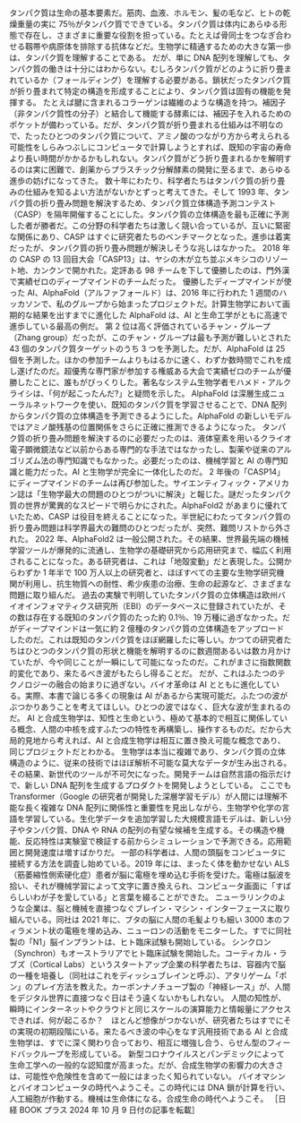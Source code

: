 ###

タンパク質は生命の基本要素だ。筋肉、血液、ホルモン、髪の毛など、ヒトの乾燥重量の実に 75％がタンパク質でできている。タンパク質は体内にあらゆる形態で存在し、さまざまに重要な役割を担っている。たとえば骨同士をつなぎ合わせる靱帯や病原体を排除する抗体などだ。生物学に精通するための大きな第一歩は、タンパク質を理解することである。
だが、単に DNA 配列を理解しても、タンパク質の働きは十分にはわからない。むしろタンパク質がどのように折り畳まれているか（フォールディング）を理解する必要がある。鎖状だったタンパク質が折り畳まれて特定の構造を形成することにより、タンパク質は固有の機能を発揮する。
たとえば腱に含まれるコラーゲンは繊維のような構造を持つ。補因子（非タンパク質性の分子）と結合して機能する酵素には、補因子を入れるためのポケットが備わっている。だが、タンパク質が折り畳まれる仕組みは不明なので、たったひとつのタンパク質について、アミノ酸のつながり方から考えられる可能性をしらみつぶしにコンピュータで計算しようとすれば、既知の宇宙の寿命より長い時間がかかるかもしれない。タンパク質がどう折り畳まれるかを解明するのは実に困難で、創薬からプラスチック分解酵素の開発に至るまで、あらゆる進歩の妨げになってきた。
数十年にわたり、科学者たちはタンパク質の折り畳みの仕組みを知るよい方法がないかとずっと考えてきた。そして 1993 年、タンパク質の折り畳み問題を解決するため、タンパク質立体構造予測コンテスト（CASP）を隔年開催することにした。タンパク質の立体構造を最も正確に予測した者が勝者だ。この分野の科学者たちは激しく競い合っているが、互いに緊密な関係にあり、CASP はすぐに研究者たちのベンチマークとなった。進歩は着実だったが、タンパク質の折り畳み問題が解決しそうな兆しはなかった。
2018 年の CASP の 13 回目大会「CASP13」は、ヤシの木が立ち並ぶメキシコのリゾート地、カンクンで開かれた。定評ある 98 チームを下して優勝したのは、門外漢で実績ゼロのディープマインドのチームだった。
優勝したディープマインドが使った AI、AlphaFold（アルファフォールド）は、2016 年に行われた 1 週間のハッカソンで、私のグループから始まったプロジェクトだ。計算生物学において画期的な結果を出すまでに進化した AlphaFold は、AI と生命工学がともに高速で進歩している最高の例だ。
第 2 位は高く評価されているチャン・グループ（Zhang group）だったが、このチャン・グループは最も予測が難しいとされた 43 個のタンパク質ターゲットのうち 3 つを予測した。だが、AlphaFold は 25 個を予測した。ほかの参加チームよりもはるかに速く、わずか数時間でこれを成し遂げたのだ。超優秀な専門家が参加する権威ある大会で実績ゼロのチームが優勝したことに、誰もがびっくりした。著名なシステム生物学者モハメド・アルクライシは、「何が起こったんだ?」と疑問を示した。
AlphaFold は深層生成ニューラルネットワークを使い、既知のタンパク質を学習させることで、DNA 配列からタンパク質の立体構造を予測できるようにした。AlphaFold の新しいモデルではアミノ酸残基の位置関係をさらに正確に推測できるようになった。
タンパク質の折り畳み問題を解決するのに必要だったのは、液体窒素を用いるクライオ電子顕微鏡法など以前からある専門的な手法ではなかったし、製薬や従来のアルゴリズム法の専門知識でもなかった。必要だったのは、機械学習と AI の専門知識と能力だった。AI と生物学が完全に一体化したのだ。
2 年後の「CASP14」にディープマインドのチームは再び参加した。サイエンティフィック・アメリカン誌は「生物学最大の問題のひとつがついに解決」と報じた。謎だったタンパク質の世界が驚異的なスピードで明らかにされた。AlphaFold2 があまりに優れていたため、CASP は役目を終えることになった。半世紀にわたってタンパク質の折り畳み問題は科学界最大の難問のひとつだったが、突然、難問リストから外された。
2022 年、AlphaFold2 は一般公開された。その結果、世界最先端の機械学習ツールが爆発的に流通し、生物学の基礎研究から応用研究まで、幅広く利用されることになった。ある研究者は、これは「地殻変動」だと表現した。公開からわずか 1 年半で 100 万人以上の研究者と、ほぼすべての主要な生物学研究機関が利用し、抗生物質への耐性、希少疾患の治療、生命の起源など、さまざまな問題に取り組んだ。
過去の実験で判明していたタンパク質の立体構造は欧州バイオインフォマティクス研究所（EBI）のデータベースに登録されていたが、その数は存在する既知のタンパク質のたった約 0.1％、19 万種に過ぎなかった。だがディープマインドは一気に約 2 億種のタンパク質の立体構造をアップロードしたのだ。これは既知のタンパク質をほぼ網羅したに等しい。かつての研究者たちはひとつのタンパク質の形状と機能を解明するのに数週間あるいは数カ月かけていたが、今や同じことが一瞬にして可能になったのだ。これがまさに指数関数的変化であり、来たるべき波がもたらし得ることだ。
だが、これはふたつのテクノロジーの融合の始まりに過ぎない。バイオ革命は AI とともに進化している。実際、本書で論じる多くの現象は AI があるから実現可能だ。ふたつの波がぶつかりあうことを考えてほしい。ひとつの波ではなく、巨大な波が生まれるのだ。
AI と合成生物学は、知性と生命という、極めて基本的で相互に関係している概念、人間の中核を成すふたつの特性を再構築し、操作するものだ。だから大局的見地から考えれば、AI と合成生物学は相互に置き換え可能な概念であり、同じプロジェクトだとわかる。
生物学は本当に複雑であり、タンパク質の立体構造のように、従来の技術ではほぼ解析不可能な莫大なデータが生み出される。その結果、新世代のツールが不可欠になった。開発チームは自然言語の指示だけで、新しい DNA 配列を生成するプロダクトを開発しようとしている。
ここでも Transformer（Google の研究者が開発した深層学習モデル）が人間には理解不能な長く複雑な DNA 配列に関係性と重要性を見出しながら、生物学や化学の言語を学習している。生化学データを追加学習した大規模言語モデルは、新しい分子やタンパク質、DNA や RNA の配列の有望な候補を生成する。その構造や機能、反応特性は実験室で検証する前からシミュレーションで予測できる。応用範囲と開発速度は増すばかりだ。
一部の科学者は、人間の頭脳をコンピュータに接続する方法を調査し始めている。2019 年には、まったく体を動かせない ALS（筋萎縮性側索硬化症）患者が脳に電極を埋め込む手術を受けた。電極は脳波を拾い、それが機械学習によって文字に置き換えられ、コンピュータ画面に「すばらしいわが子を愛している」と言葉を綴ることができた。
ニューラリンクのような企業は、脳と機械を直接つなぐブレイン・マシン・インターフェースに取り組んでいる。同社は 2021 年に、ブタの脳に人間の毛髪よりも細い 3000 本のフィラメント状の電極を埋め込み、ニューロンの活動をモニターした。すでに同社製の「N1」脳インプラントは、ヒト臨床試験も開始している。
シンクロン（Synchron）もオーストラリアでヒト臨床試験を開始した。コーティカル・ラブズ（Cortical Labs）というスタートアップ企業の科学者たちは、容器内で脳の一種を培養し（同社はこれをディッシュブレインと呼ぶ）、アタリゲーム「ポン」のプレイ方法を教えた。カーボンナノチューブ製の「神経レース」が、人間をデジタル世界に直接つなぐ日はそう遠くないかもしれない。
人間の知性が、瞬時にインターネットやクラウドと同じスケールの演算能力と情報量にアクセスできれば、何が起こるか？　ほとんど想像がつかないが、研究者たちはすでにその実現の初期段階にいる。来たるべき波の中心をなす汎用技術である AI と合成生物学は、すでに深く関わり合っており、相互に増強し合う、らせん型のフィードバックループを形成している。
新型コロナウイルスとパンデミックによって生命工学への一般的な認知度が高まった。だが、合成生物学の影響力の大きさは、可能性や危険性を含めて一般にはまったく知られていない。
バイオマシンとバイオコンピュータの時代へようこそ。この時代には DNA 鎖が計算を行い、人工細胞が作動する。機械は生命体になる。合成生命の時代へようこそ。
［日経 BOOK プラス 2024 年 10 月 9 日付の記事を転載］
